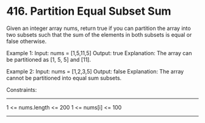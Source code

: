 # 416. Partition Equal Subset Sum

Given an integer array nums, return true if you can partition the array into two subsets such that the sum of the elements in both subsets is equal or false otherwise.

 

Example 1:
Input: nums = [1,5,11,5]
Output: true
Explanation: The array can be partitioned as [1, 5, 5] and [11].


Example 2:
Input: nums = [1,2,3,5]
Output: false
Explanation: The array cannot be partitioned into equal sum subsets.
 

Constraints:
****
1 <= nums.length <= 200
1 <= nums[i] <= 100
****
